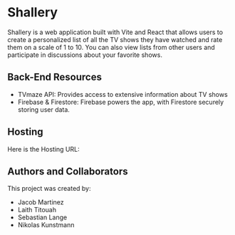 # Shallery

Shallery is a web application built with Vite and React that allows users to create a personalized list of all the TV shows they have watched and rate them on a scale of 1 to 10. You can also view lists from other users and participate in discussions about your favorite shows.

## Back-End Resources

* TVmaze API: Provides access to extensive information about TV shows
* Firebase & Firestore: Firebase powers the app, with Firestore securely storing user data.

## Hosting
Here is the Hosting URL:

## Authors and Collaborators
This project was created by:
* Jacob Martinez
* Laith Titouah
* Sebastian Lange
* Nikolas Kunstmann




